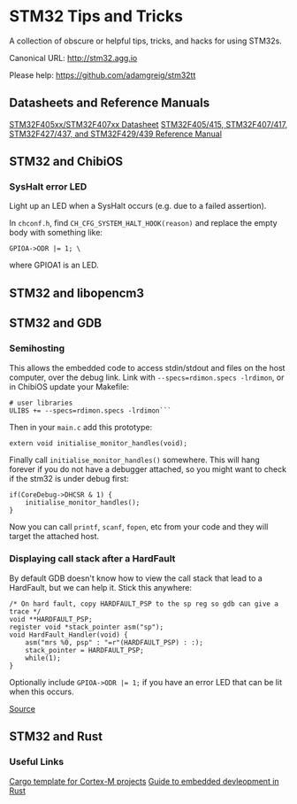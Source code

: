 # STM32 Tips and Tricks

A collection of obscure or helpful tips, tricks, and hacks for using STM32s.

Canonical URL: http://stm32.agg.io

Please help: https://github.com/adamgreig/stm32tt

## Datasheets and Reference Manuals

[STM32F405xx/STM32F407xx Datasheet](http://www.st.com/resource/en/datasheet/stm32f405rg.pdf)
[STM32F405/415, STM32F407/417, STM32F427/437, and STM32F429/439 Reference Manual](http://www.st.com/resource/en/reference_manual/dm00031020.pdf)

## STM32 and ChibiOS

### SysHalt error LED

Light up an LED when a SysHalt occurs (e.g. due to a failed assertion).

In `chconf.h`, find `CH_CFG_SYSTEM_HALT_HOOK(reason)` and replace the empty body with something like:
```
GPIOA->ODR |= 1; \
```
where GPIOA1 is an LED.

## STM32 and libopencm3

## STM32 and GDB

### Semihosting

This allows the embedded code to access stdin/stdout and files on the host computer, over the debug link.
Link with `--specs=rdimon.specs -lrdimon`, or in ChibiOS update your Makefile:
```
# user libraries
ULIBS += --specs=rdimon.specs -lrdimon```
```

Then in your `main.c` add this prototype:
```
extern void initialise_monitor_handles(void);
```

Finally call `initialise_monitor_handles()` somewhere. This will hang forever if you do not have a debugger attached, so you might want to check if the stm32 is under debug first:
```
if(CoreDebug->DHCSR & 1) {
    initialise_monitor_handles();
}
```

Now you can call `printf`, `scanf`, `fopen`, etc from your code and they will target the attached host.

### Displaying call stack after a HardFault

By default GDB doesn't know how to view the call stack that lead to a HardFault, but we can help it. Stick this anywhere:
```
/* On hard fault, copy HARDFAULT_PSP to the sp reg so gdb can give a trace */
void **HARDFAULT_PSP;
register void *stack_pointer asm("sp");
void HardFault_Handler(void) {
    asm("mrs %0, psp" : "=r"(HARDFAULT_PSP) : :);
    stack_pointer = HARDFAULT_PSP;
    while(1);
}
```

Optionally include `GPIOA->ODR |= 1;` if you have an error LED that can be lit when this occurs.

[Source](http://jpa.kapsi.fi/stuff/other/stm32-hardfault-backtrace.html)

## STM32 and Rust

### Useful Links
[Cargo template for Cortex-M projects](https://github.com/japaric/cortex-m-template)
[Guide to embedded devleopment in Rust](https://japaric.github.io/copper)
